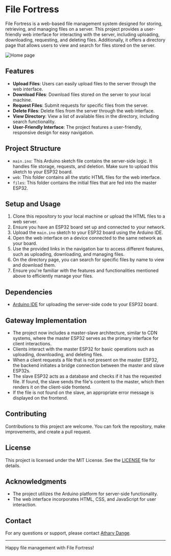 # File Fortress

File Fortress is a web-based file management system designed for storing, retrieving, and managing files on a server. This project provides a user-friendly web interface for interacting with the server, including uploading, downloading, requesting, and deleting files. Additionally, it offers a directory page that allows users to view and search for files stored on the server.

![Home page](https://github.com/atharvdange618/Gateway-Device/assets/103875845/82cc1fec-729c-4c71-8620-89d89d90aa89)

## Features

- **Upload Files**: Users can easily upload files to the server through the web interface.
- **Download Files**: Download files stored on the server to your local machine.
- **Request Files**: Submit requests for specific files from the server.
- **Delete Files**: Delete files from the server through the web interface.
- **View Directory**: View a list of available files in the directory, including search functionality.
- **User-Friendly Interface**: The project features a user-friendly, responsive design for easy navigation.

## Project Structure

- `main.ino`: This Arduino sketch file contains the server-side logic. It handles file storage, requests, and deletion. Make sure to upload this sketch to your ESP32 board.
- `web`: This folder contains all the static HTML files for the web interface.
- `files`: This folder contains the initial files that are fed into the master ESP32.

## Setup and Usage

1. Clone this repository to your local machine or upload the HTML files to a web server.
2. Ensure you have an ESP32 board set up and connected to your network.
3. Upload the `main.ino` sketch to your ESP32 board using the Arduino IDE.
4. Open the web interface on a device connected to the same network as your board.
5. Use the provided links in the navigation bar to access different features, such as uploading, downloading, and managing files.
6. On the directory page, you can search for specific files by name to view and download them.
7. Ensure you're familiar with the features and functionalities mentioned above to efficiently manage your files.

## Dependencies

- [Arduino IDE](https://www.arduino.cc/en/software) for uploading the server-side code to your ESP32 board.

## Gateway Implementation

- The project now includes a master-slave architecture, similar to CDN systems, where the master ESP32 serves as the primary interface for client interactions.
- Clients interact with the master ESP32 for basic operations such as uploading, downloading, and deleting files.
- When a client requests a file that is not present on the master ESP32, the backend initiates a bridge connection between the master and slave ESP32s.
- The slave ESP32 acts as a database and checks if it has the requested file. If found, the slave sends the file's content to the master, which then renders it on the client-side frontend.
- If the file is not found on the slave, an appropriate error message is displayed on the frontend.

## Contributing

Contributions to this project are welcome. You can fork the repository, make improvements, and create a pull request.

## License

This project is licensed under the MIT License. See the [LICENSE](LICENSE) file for details.

## Acknowledgments

- The project utilizes the Arduino platform for server-side functionality.
- The web interface incorporates HTML, CSS, and JavaScript for user interaction.

## Contact

For any questions or support, please contact [Atharv Dange](mailto:atharvdange.dev@gmail.com).

---

Happy file management with File Fortress!